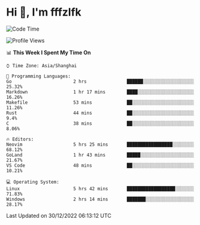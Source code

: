 # Hi 👋, I'm fffzlfk

<!--START_SECTION:waka-->
![Code Time](http://img.shields.io/badge/Code%20Time-8%20hrs%206%20mins-blue)

![Profile Views](http://img.shields.io/badge/Profile%20Views-113-blue)

📊 **This Week I Spent My Time On** 

```text
⌚︎ Time Zone: Asia/Shanghai

💬 Programming Languages: 
Go                       2 hrs               ██████░░░░░░░░░░░░░░░░░░░   25.32% 
Markdown                 1 hr 17 mins        ████░░░░░░░░░░░░░░░░░░░░░   16.26% 
Makefile                 53 mins             ██░░░░░░░░░░░░░░░░░░░░░░░   11.26% 
Rust                     44 mins             ██░░░░░░░░░░░░░░░░░░░░░░░   9.4% 
C                        38 mins             ██░░░░░░░░░░░░░░░░░░░░░░░   8.06%

🔥 Editors: 
Neovim                   5 hrs 25 mins       █████████████████░░░░░░░░   68.12% 
GoLand                   1 hr 43 mins        █████░░░░░░░░░░░░░░░░░░░░   21.67% 
VS Code                  48 mins             ██░░░░░░░░░░░░░░░░░░░░░░░   10.21%

💻 Operating System: 
Linux                    5 hrs 42 mins       ██████████████████░░░░░░░   71.83% 
Windows                  2 hrs 14 mins       ███████░░░░░░░░░░░░░░░░░░   28.17%

```


 Last Updated on 30/12/2022 06:13:12 UTC
<!--END_SECTION:waka-->
